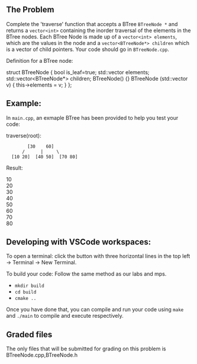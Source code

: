 ## The Problem
Complete the 'traverse' function that accepts a BTree `BTreeNode *` and returns a `vector<int>` containing the inorder traversal of the elements in the BTree nodes. Each BTree Node is made up of a `vector<int> elements`, which are the values in the node and a `vector<BTreeNode*> children` which is a vector of child pointers. Your code should go in `BTreeNode.cpp`.

Definition for a BTree node:

struct BTreeNode {
    bool is_leaf=true;
    std::vector<int> elements;
    std::vector<BTreeNode*> children;
    BTreeNode() {}
    BTreeNode (std::vector<int> v) {
        this->elements = v;
    }
};



## Example:

In `main.cpp`, an exmaple BTree has been provided to help you test your code:

traverse(root):

            [30    60]
          /      |     \
      [10 20]  [40 50]  [70 80]


Result:

10<br/>
20<br/>
30<br/>
40<br/>
50<br/>
60<br/>
70<br/>
80<br/>

## Developing with VSCode workspaces:

To open a terminal: click the button with three horizontal lines in the top left -> Terminal -> New Terminal.

To build your code: Follow the same method as our labs and mps.

- `mkdir build`
- `cd build`
- `cmake ..`

Once you have done that, you can compile and run your code using `make` and `./main` to compile and execute respectively.


## Graded files
The only files that will be submitted for grading on this problem is BTreeNode.cpp,BTreeNode.h